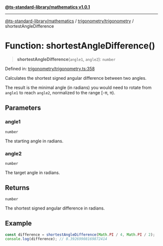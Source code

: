 [**@ts-standard-library/mathematics v1.0.1**](../../../README.md)

***

[@ts-standard-library/mathematics](../../../README.md) / [trigonometry/trigonometry](../README.md) / shortestAngleDifference

# Function: shortestAngleDifference()

> **shortestAngleDifference**(`angle1`, `angle2`): `number`

Defined in: [trigonometry/trigonometry.ts:358](https://github.com/gabaudette/ts-stdlib/blob/7333da76bc775fbabd0907ad8519b912cfc2fe26/packages/mathematics/src/trigonometry/trigonometry.ts#L358)

Calculates the shortest signed angular difference between two angles.

The result is the minimal angle (in radians) you would need to rotate from `angle1` to reach `angle2`,
normalized to the range [-π, π).

## Parameters

### angle1

`number`

The starting angle in radians.

### angle2

`number`

The target angle in radians.

## Returns

`number`

The shortest signed angular difference in radians.

## Example

```typescript
const difference = shortestAngleDifference(Math.PI / 4, Math.PI / 2);
console.log(difference); // 0.39269908169872414
```
